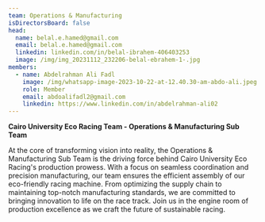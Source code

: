 ```yaml
---
team: Operations & Manufacturing
isDirectorsBoard: false
head:
  name: belal.e.hamed@gmail.com
  email: belal.e.hamed@gmail.com
  linkedin: linkedin.com/in/belal-ibrahem-406403253
  image: /img/img_20231112_232206-belal-ebrahem-1-.jpg
members:
  - name: Abdelrahman Ali Fadl
    image: /img/whatsapp-image-2023-10-22-at-12.40.30-am-abdo-ali.jpeg
    role: Member
    email: abdoalifadl2@gmail.com
    linkedin: https://www.linkedin.com/in/abdelrahman-ali02
---
```

**Cairo University Eco Racing Team - Operations & Manufacturing Sub Team**

At the core of transforming vision into reality, the Operations & Manufacturing Sub Team is the driving force behind Cairo University Eco Racing's production prowess. With a focus on seamless coordination and precision manufacturing, our team ensures the efficient assembly of our eco-friendly racing machine. From optimizing the supply chain to maintaining top-notch manufacturing standards, we are committed to bringing innovation to life on the race track. Join us in the engine room of production excellence as we craft the future of sustainable racing.